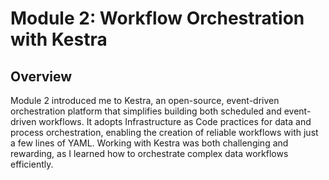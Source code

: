 <h1>Module 2: Workflow Orchestration with Kestra</h1>

<h2>Overview</h2>

Module 2 introduced me to Kestra, an open-source, event-driven orchestration platform that simplifies building both scheduled and event-driven workflows. It adopts Infrastructure as Code practices for data and process orchestration, enabling the creation of reliable workflows with just a few lines of YAML. Working with Kestra was both challenging and rewarding, as I learned how to orchestrate complex data workflows efficiently.

